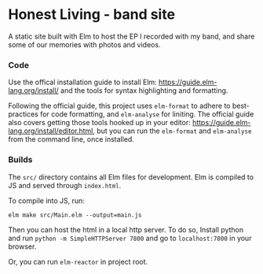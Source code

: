 # Honest Living - band site
A static site built with Elm to host the EP I recorded with my band, and share some of our memories with photos and videos.


### Code
Use the offical installation guide to install Elm: https://guide.elm-lang.org/install/ and the tools for syntax highlighting and formatting.

Following the official guide, this project uses `elm-format` to adhere to best-practices for code formatting, and `elm-analyse` for liniting.
The official guide also covers getting those tools hooked up in your editor: https://guide.elm-lang.org/install/editor.html, but 
you can run the `elm-format` and `elm-analyse` from the command line, once installed.


### Builds
The `src/` directory contains all Elm files for development. Elm is compiled to JS and served through `index.html`.

To compile into JS, run:

`elm make src/Main.elm --output=main.js`

Then you can host the html in a local http server. To do so,
Install python and run `python -m SimpleHTTPServer 7800` and go to `localhost:7800` in your browser.

Or, you can run `elm-reactor` in project root.







